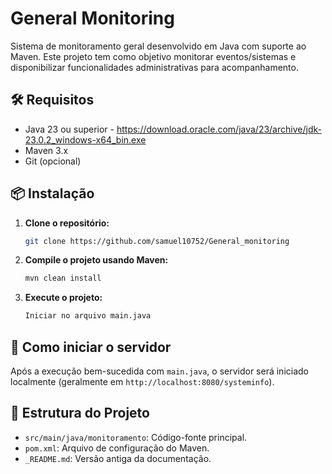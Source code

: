 # General Monitoring

Sistema de monitoramento geral desenvolvido em Java com suporte ao Maven. Este projeto tem como objetivo monitorar
eventos/sistemas e disponibilizar funcionalidades administrativas para acompanhamento.

## 🛠️ Requisitos

- Java 23 ou superior - https://download.oracle.com/java/23/archive/jdk-23.0.2_windows-x64_bin.exe
- Maven 3.x
- Git (opcional)

## 📦 Instalação

1. **Clone o repositório:**

   ```bash
   git clone https://github.com/samuel10752/General_monitoring
   ```

2. **Compile o projeto usando Maven:**

   ```bash
   mvn clean install
   ```

3. **Execute o projeto:**

   ```bash
   Iniciar no arquivo main.java
   ```
   
## 🚀 Como iniciar o servidor

Após a execução bem-sucedida com `main.java`, o servidor será iniciado localmente (geralmente em
`http://localhost:8080/systeminfo`).

## 📁 Estrutura do Projeto

- `src/main/java/monitoramento`: Código-fonte principal.
- `pom.xml`: Arquivo de configuração do Maven.
- `_README.md`: Versão antiga da documentação.
